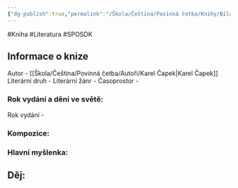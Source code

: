 ```yaml
---
{"dg-publish":true,"permalink":"/Škola/Čeština/Povinná četba/Knihy/Bílá nemoc/","created":"2023-11-28T12:00:33.761+01:00","updated":"2024-03-13T18:27:45.988+01:00"}
---
```


#Kniha #Literatura #SPOSDK
## Informace o knize
Autor - [[Škola/Čeština/Povinná četba/Autoři/Karel Čapek\|Karel Čapek]]
Literární druh - 
Literární žánr - 
Časoprostor -
### Rok vydání a dění ve světě:
Rok vydání -
### Kompozice: 

### Hlavní myšlenka:

## Děj:
